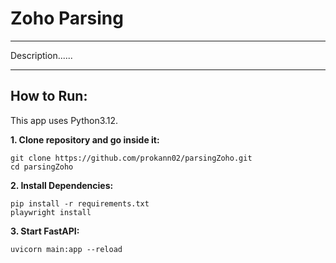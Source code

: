<h1>Zoho Parsing</h1>
<hr>
<p>Description......</p>

<hr>
<h2>How to Run:</h2>
<p>This app uses Python3.12.</p>
<p><b>1. Clone repository and go inside it:</b></p>

```
git clone https://github.com/prokann02/parsingZoho.git
cd parsingZoho
```

<p><b>2. Install Dependencies:</b></p>

```
pip install -r requirements.txt
playwright install
```

<p><b>3. Start FastAPI:</b></p>

```
uvicorn main:app --reload
```